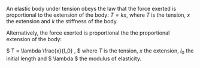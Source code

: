 An elastic body under tension obeys the law that the force exerted is
proportional to the extension of the body: $T=kx$, where $T$ is the
tension, $x$ the extension and $k$ the stiffness of the body.

Alternatively, the force exerted is proportional the the proportional
extension of the body:

$ T = \lambda \frac{x}{l_0} , $ where $T$ is the tension, $x$ the
extension, $l_{0}$ the initial length and $ \lambda $ the modulus of
elasticity.
